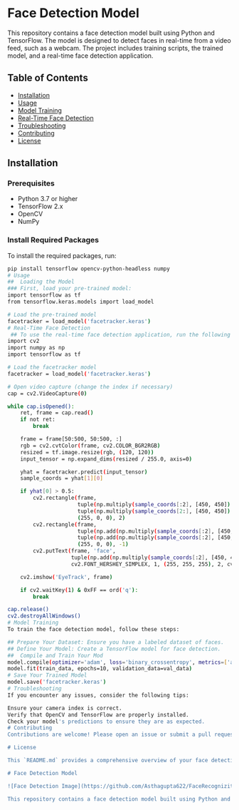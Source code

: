 # Face Detection Model

This repository contains a face detection model built using Python and TensorFlow. The model is designed to detect faces in real-time from a video feed, such as a webcam. The project includes training scripts, the trained model, and a real-time face detection application.

## Table of Contents
- [Installation](#installation)
- [Usage](#usage)
- [Model Training](#model-training)
- [Real-Time Face Detection](#real-time-face-detection)
- [Troubleshooting](#troubleshooting)
- [Contributing](#contributing)
- [License](#license)

## Installation

### Prerequisites
- Python 3.7 or higher
- TensorFlow 2.x
- OpenCV
- NumPy

### Install Required Packages
To install the required packages, run:
```bash
pip install tensorflow opencv-python-headless numpy
# Usage
##  Loading the Model
### First, load your pre-trained model:
import tensorflow as tf
from tensorflow.keras.models import load_model

# Load the pre-trained model
facetracker = load_model('facetracker.keras')
# Real-Time Face Detection
 ## To use the real-time face detection application, run the following script:
import cv2
import numpy as np
import tensorflow as tf

# Load the facetracker model
facetracker = load_model('facetracker.keras')

# Open video capture (change the index if necessary)
cap = cv2.VideoCapture(0)

while cap.isOpened():
    ret, frame = cap.read()
    if not ret:
        break

    frame = frame[50:500, 50:500, :]
    rgb = cv2.cvtColor(frame, cv2.COLOR_BGR2RGB)
    resized = tf.image.resize(rgb, (120, 120))
    input_tensor = np.expand_dims(resized / 255.0, axis=0)

    yhat = facetracker.predict(input_tensor)
    sample_coords = yhat[1][0]

    if yhat[0] > 0.5:
        cv2.rectangle(frame, 
                      tuple(np.multiply(sample_coords[:2], [450, 450]).astype(int)),
                      tuple(np.multiply(sample_coords[2:], [450, 450]).astype(int)), 
                      (255, 0, 0), 2)
        cv2.rectangle(frame, 
                      tuple(np.add(np.multiply(sample_coords[:2], [450, 450]).astype(int), [0, -30])),
                      tuple(np.add(np.multiply(sample_coords[:2], [450, 450]).astype(int), [80, 0])), 
                      (255, 0, 0), -1)
        cv2.putText(frame, 'face', 
                    tuple(np.add(np.multiply(sample_coords[:2], [450, 450]).astype(int), [0, -5])),
                    cv2.FONT_HERSHEY_SIMPLEX, 1, (255, 255, 255), 2, cv2.LINE_AA)

    cv2.imshow('EyeTrack', frame)

    if cv2.waitKey(1) & 0xFF == ord('q'):
        break

cap.release()
cv2.destroyAllWindows()
# Model Training
To train the face detection model, follow these steps:

## Prepare Your Dataset: Ensure you have a labeled dataset of faces.
## Define Your Model: Create a TensorFlow model for face detection.
##  Compile and Train Your Mod
model.compile(optimizer='adam', loss='binary_crossentropy', metrics=['accuracy'])
model.fit(train_data, epochs=10, validation_data=val_data)
# Save Your Trained Model
model.save('facetracker.keras')
# Troubleshooting
If you encounter any issues, consider the following tips:

Ensure your camera index is correct.
Verify that OpenCV and TensorFlow are properly installed.
Check your model's predictions to ensure they are as expected.
# Contributing
Contributions are welcome! Please open an issue or submit a pull request if you have any improvements or bug fixes.

# License

This `README.md` provides a comprehensive overview of your face detection project, including installation instructions, usage examples, and troubleshooting tips. Adjust the content as necessary to match the specifics of your project.

# Face Detection Model

![Face Detection Image](https://github.com/Asthagupta622/FaceRecognizitionSystem-using-Tensorflow-and-python/assets/144714106/397bbb0f-f250-4067-8d8f-650eb8f79e44)

This repository contains a face detection model built using Python and TensorFlow. The model is designed to detect faces in real-time from a video feed, such as a webcam. The project includes training scripts, the trained model,
